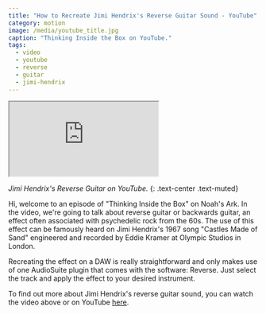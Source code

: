 ```yaml
---
title: "How to Recreate Jimi Hendrix's Reverse Guitar Sound - YouTube"
category: motion
image: /media/youtube_title.jpg
caption: "Thinking Inside the Box on YouTube."
tags:
  - video
  - youtube
  - reverse
  - guitar
  - jimi-hendrix
---
```


<div class="embed-responsive embed-responsive-16by9">
	<iframe class="embed-responsive-item" src="https://www.youtube.com/embed/shdew1kILdU" allowfullscreen></iframe>
</div>

_Jimi Hendrix's Reverse Guitar on YouTube._
{: .text-center .text-muted}

Hi, welcome to an episode of "Thinking Inside the Box" on Noah's Ark. In the video, we're going to talk about reverse guitar or backwards guitar, an effect often associated with psychedelic rock from the 60s. The use of this effect can be famously heard on Jimi Hendrix's 1967 song "Castles Made of Sand" engineered and recorded by Eddie Kramer at Olympic Studios in London.

Recreating the effect on a DAW is really straightforward and only makes use of one AudioSuite plugin that comes with the software: Reverse. Just select the track and apply the effect to your desired instrument.

To find out more about Jimi Hendrix's reverse guitar sound, you can watch the video above or on YouTube [here](https://youtu.be/shdew1kILdU).
